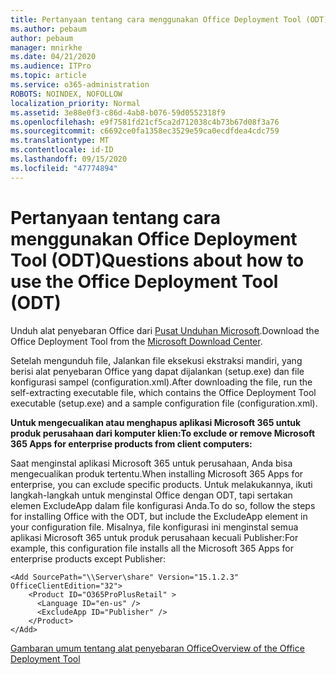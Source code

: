 ```yaml
---
title: Pertanyaan tentang cara menggunakan Office Deployment Tool (ODT)
ms.author: pebaum
author: pebaum
manager: mnirkhe
ms.date: 04/21/2020
ms.audience: ITPro
ms.topic: article
ms.service: o365-administration
ROBOTS: NOINDEX, NOFOLLOW
localization_priority: Normal
ms.assetid: 3e88e0f3-c86d-4ab8-b076-59d0552318f9
ms.openlocfilehash: e9f7581fd21cf5ca2d712038c4b73b67d08f3a76
ms.sourcegitcommit: c6692ce0fa1358ec3529e59ca0ecdfdea4cdc759
ms.translationtype: MT
ms.contentlocale: id-ID
ms.lasthandoff: 09/15/2020
ms.locfileid: "47774894"
---
```

# <a name="questions-about-how-to-use-the-office-deployment-tool-odt"></a><span data-ttu-id="71031-102">Pertanyaan tentang cara menggunakan Office Deployment Tool (ODT)</span><span class="sxs-lookup"><span data-stu-id="71031-102">Questions about how to use the Office Deployment Tool (ODT)</span></span>

<span data-ttu-id="71031-103">Unduh alat penyebaran Office dari [Pusat Unduhan Microsoft](https://go.microsoft.com/fwlink/p/?LinkID=626065).</span><span class="sxs-lookup"><span data-stu-id="71031-103">Download the Office Deployment Tool from the [Microsoft Download Center](https://go.microsoft.com/fwlink/p/?LinkID=626065).</span></span>
  
<span data-ttu-id="71031-104">Setelah mengunduh file, Jalankan file eksekusi ekstraksi mandiri, yang berisi alat penyebaran Office yang dapat dijalankan (setup.exe) dan file konfigurasi sampel (configuration.xml).</span><span class="sxs-lookup"><span data-stu-id="71031-104">After downloading the file, run the self-extracting executable file, which contains the Office Deployment Tool executable (setup.exe) and a sample configuration file (configuration.xml).</span></span>
  
 <span data-ttu-id="71031-105">**Untuk mengecualikan atau menghapus aplikasi Microsoft 365 untuk produk perusahaan dari komputer klien:**</span><span class="sxs-lookup"><span data-stu-id="71031-105">**To exclude or remove Microsoft 365 Apps for enterprise products from client computers:**</span></span>
  
<span data-ttu-id="71031-106">Saat menginstal aplikasi Microsoft 365 untuk perusahaan, Anda bisa mengecualikan produk tertentu.</span><span class="sxs-lookup"><span data-stu-id="71031-106">When installing Microsoft 365 Apps for enterprise, you can exclude specific products.</span></span> <span data-ttu-id="71031-107">Untuk melakukannya, ikuti langkah-langkah untuk menginstal Office dengan ODT, tapi sertakan elemen ExcludeApp dalam file konfigurasi Anda.</span><span class="sxs-lookup"><span data-stu-id="71031-107">To do so, follow the steps for installing Office with the ODT, but include the ExcludeApp element in your configuration file.</span></span> <span data-ttu-id="71031-108">Misalnya, file konfigurasi ini menginstal semua aplikasi Microsoft 365 untuk produk perusahaan kecuali Publisher:</span><span class="sxs-lookup"><span data-stu-id="71031-108">For example, this configuration file installs all the Microsoft 365 Apps for enterprise products except Publisher:</span></span>
  
```
<Add SourcePath="\\Server\share" Version="15.1.2.3" OfficeClientEdition="32">
    <Product ID="O365ProPlusRetail" >
      <Language ID="en-us" />
      <ExcludeApp ID="Publisher" />
    </Product>
</Add>
```

[<span data-ttu-id="71031-109">Gambaran umum tentang alat penyebaran Office</span><span class="sxs-lookup"><span data-stu-id="71031-109">Overview of the Office Deployment Tool</span></span>](https://docs.microsoft.com/deployoffice/overview-office-deployment-tool)
  

